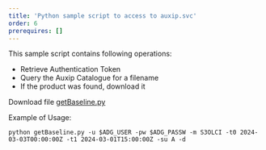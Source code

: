 ```yaml
---
title: 'Python sample script to access to auxip.svc'
order: 6
prerequires: []
---
```

This sample script contains following operations:
- Retrieve Authentication Token
- Query the Auxip Catalogue for a filename
- If the product was found, download it
<p>Download file <a href="{{site.baseurl}}/data/getBaseline.py" target="_blank">getBaseline.py</a></p>
Example of Usage:

`python getBaseline.py -u $ADG_USER -pw $ADG_PASSW -m S3OLCI -t0 2024-03-03T00:00:00Z -t1 2024-03-01T15:00:00Z -su A -d`
